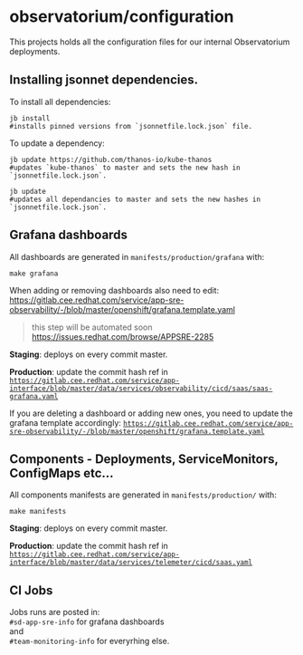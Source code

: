# observatorium/configuration

This projects holds all the configuration files for our internal Observatorium deployments.

## Installing jsonnet dependencies.

To install all dependencies:
```
jb install
#installs pinned versions from `jsonnetfile.lock.json` file.
```

To update a dependency:
```
jb update https://github.com/thanos-io/kube-thanos
#updates `kube-thanos` to master and sets the new hash in `jsonnetfile.lock.json`.

jb update
#updates all dependancies to master and sets the new hashes in `jsonnetfile.lock.json`.
```

## Grafana dashboards

All dashboards are generated in `manifests/production/grafana` with:
```
make grafana
```

When adding or removing dashboards also need to edit:
https://gitlab.cee.redhat.com/service/app-sre-observability/-/blob/master/openshift/grafana.template.yaml
> this step will be automated soon https://issues.redhat.com/browse/APPSRE-2285

**Staging**: deploys on every commit master.

**Production**: update the commit hash ref in [`https://gitlab.cee.redhat.com/service/app-interface/blob/master/data/services/observability/cicd/saas/saas-grafana.yaml`](https://gitlab.cee.redhat.com/service/app-interface/blob/master/data/services/observability/cicd/saas/saas-grafana.yaml)

If you are deleting a dashboard or adding new ones, you need to update the grafana template accordingly: [`https://gitlab.cee.redhat.com/service/app-sre-observability/-/blob/master/openshift/grafana.template.yaml`](https://gitlab.cee.redhat.com/service/app-sre-observability/-/blob/master/openshift/grafana.template.yaml)


## Components - Deployments, ServiceMonitors, ConfigMaps etc...

All components manifests are generated in `manifests/production/` with:
```
make manifests
```
**Staging**: deploys on every commit master.

**Production**: update the commit hash ref in [`https://gitlab.cee.redhat.com/service/app-interface/blob/master/data/services/telemeter/cicd/saas.yaml`](https://gitlab.cee.redhat.com/service/app-interface/blob/master/data/services/telemeter/cicd/saas.yaml)


## CI Jobs
Jobs runs are posted in:<br/>
`#sd-app-sre-info` for grafana dashboards <br/>
and <br/>
`#team-monitoring-info` for everyrhing else.



